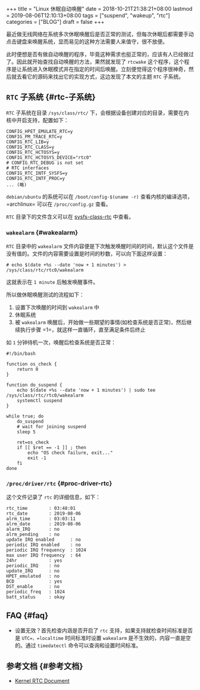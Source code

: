 +++
title = "Linux 休眠自动唤醒"
date = 2018-10-21T21:38:21+08:00
lastmod = 2019-08-06T12:10:13+08:00
tags = ["suspend", "wakeup", "rtc"]
categories = ["BLOG"]
draft = false
+++

最近做无线网络在系统多次休眠唤醒后是否正常的测试，但每次休眠后都需要手动点击键盘来唤醒系统，显而易见的这种方法需要人来值守，很不放便。

此时便想是否有做自动唤醒的程序，毕竟这种需求也挺正常的，应该有人已经做过了。因此就开始查找自动唤醒的方法，果然就发现了 `rtcwake` 这个程序，这个程序是让系统进入休眠模式并在指定的时间后唤醒。立刻便觉得这个程序很神奇，然后就去看它的源码来找出它的实现方式，这边发现了本文的主题 `RTC` 子系统。


## `RTC` 子系统 {#rtc-子系统}

`RTC` 子系统在目录 `/sys/class/rtc/` 下，会根据设备创建对应的目录，需要在内核中开启支持，配置如下：

<!--more-->

```shell
CONFIG_HPET_EMULATE_RTC=y
CONFIG_PM_TRACE_RTC=y
CONFIG_RTC_LIB=y
CONFIG_RTC_CLASS=y
CONFIG_RTC_HCTOSYS=y
CONFIG_RTC_HCTOSYS_DEVICE="rtc0"
# CONFIG_RTC_DEBUG is not set
# RTC interfaces
CONFIG_RTC_INTF_SYSFS=y
CONFIG_RTC_INTF_PROC=y
... (略)
```

`debian/ubuntu` 的系统可以在 `/boot/config-$(uname -r)` 查看内核的编译选项，=archlinux= 可以在 `/proc/config.gz` 查看。

`RTC` 目录下的文件含义可以在 [sysfs-class-rtc](https://www.kernel.org/doc/Documentation/ABI/testing/sysfs-class-rtc) 中查看。


### `wakealarm` {#wakealarm}

`RTC` 目录中的 `wakealarm` 文件内容便是下次触发唤醒时间的时间，默认这个文件是没有值的。文件的内容需要设置是时间的秒数，可以向下面这样设置：

```shell
# echo $(date +%s --date 'now + 1 minutes') > /sys/class/rtc/rtc0/wakealarm
```

这就表示在 `1 minute` 后触发唤醒事件。

所以做休眠唤醒测试的流程如下：

1.  设置下次唤醒的时间到 `wakealarm` 中
2.  休眠系统
3.  被 `wakealarm` 唤醒后，开始做一些期望的事情(如检查系统是否正常)，然后继续执行步骤 =1=，就这样一直循环，直至满足条件后终止

如 `1` 分钟待机一次，唤醒后检查系统是否正常：

```shell
#!/bin/bash

function os_check {
    return 0
}

function do_suspend {
    echo $(date +%s --date 'now + 1 minutes') | sudo tee /sys/class/rtc/rtc0/wakealarm
    systemctl suspend
}

while true; do
    do_suspend
    # wait for joining suspend
    sleep 5

    ret=os_check
    if [[ $ret == -1 ]] ; then
        echo "OS check failure, exit..."
        exit -1
    fi
done
```


### `/proc/driver/rtc` {#proc-driver-rtc}

这个文件记录了 `rtc` 的详细信息，如下：

```shell
rtc_time        : 03:48:01
rtc_date        : 2019-08-06
alrm_time       : 03:03:11
alrm_date       : 2019-08-06
alarm_IRQ       : no
alrm_pending    : no
update IRQ enabled      : no
periodic IRQ enabled    : no
periodic IRQ frequency  : 1024
max user IRQ frequency  : 64
24hr            : yes
periodic_IRQ    : no
update_IRQ      : no
HPET_emulated   : no
BCD             : yes
DST_enable      : no
periodic_freq   : 1024
batt_status     : okay
```


## FAQ {#faq}

-   设置无效？首先检查内涵是否开启了 `rtc` 支持，如果支持就检查时间标准是否是 `UTC=，=localtime` 时间标准时设置 `wakealarm` 是不生效的，内容一直是空的。通过 `timedatectl` 命令可以查询和设置时间标准。


## 参考文档 {#参考文档}

-   [Kernel RTC Document](https://www.kernel.org/doc/Documentation/rtc.txt)
